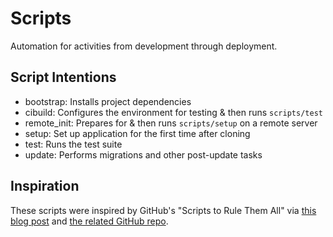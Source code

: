 Scripts
=======
Automation for activities from development through deployment.

Script Intentions
-----------------
+ bootstrap: Installs project dependencies
+ cibuild: Configures the environment for testing & then runs `scripts/test`
+ remote_init: Prepares for & then runs `scripts/setup` on a remote server
+ setup: Set up application for the first time after cloning
+ test: Runs the test suite
+ update: Performs migrations and other post-update tasks

Inspiration
-----------
These scripts were inspired by GitHub's "Scripts to Rule Them All" via
[this blog post][STRTA-blog] and [the related GitHub repo][STRTA-repo].

[STRTA-blog]: http://githubengineering.com/scripts-to-rule-them-all/
[STRTA-repo]: https://github.com/github/scripts-to-rule-them-all
